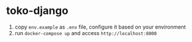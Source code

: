 # toko-django

1. copy `env.example` as `.env` file, configure it based on your environment
2. run `docker-compose up` and access `http://localhost:8000`
